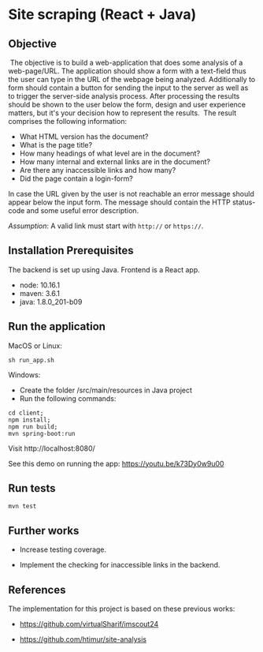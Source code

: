 Site scraping (React + Java)
=================================

## Objective
​
The objective is to build a web-application that does some analysis of a web-page/URL. The application should show a form with a text-field thus the user can type in the URL of the webpage being analyzed. Additionally to form should contain a button for sending the input to the server as well as to trigger the server-side analysis process. After processing the results should be shown to the user below the form, design and user experience matters, but it's your decision how to represent the results. 
​
The result comprises the following information:
 - What HTML version has the document?
 - What is the page title?
 - How many headings of what level are in the document?
 - How many internal and external links are in the document? 
 - Are there any inaccessible links and how many?
 - Did the page contain a login-form? 
​

In case the URL given by the user is not reachable an error message should appear below the input form. The message should contain the HTTP status-code and some useful error description. 

*Assumption*: A valid link must start with `http://` or `https://`.

## Installation Prerequisites

The backend is set up using Java. 
Frontend is a React app.

- node: 10.16.1
- maven: 3.6.1
- java: 1.8.0_201-b09


## Run the application

MacOS or Linux:

```
sh run_app.sh
```

Windows:

- Create the folder /src/main/resources in Java project
- Run the following commands:

```
cd client;
npm install;
npm run build;
mvn spring-boot:run
```

Visit http://localhost:8080/  

See this demo on running the app: https://youtu.be/k73Dy0w9u00 

## Run tests

```
mvn test
```

## Further works 

* Increase testing coverage.

* Implement the checking for inaccessible links in the backend.

## References 

The implementation for this project is based on these previous works:

* https://github.com/virtualSharif/imscout24

* https://github.com/htimur/site-analysis
